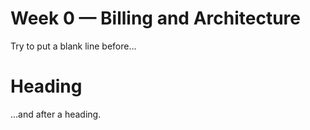 # Week 0 — Billing and Architecture
Try to put a blank line before...

# Heading

...and after a heading.
